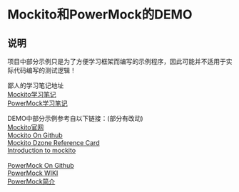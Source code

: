 # Mockito和PowerMock的DEMO

## 说明
项目中部分示例只是为了方便学习框架而编写的示例程序，因此可能并不适用于实际代码编写的测试逻辑！

鄙人的学习笔记地址<br/>
[Mockito学习笔记](https://www.zybuluo.com/Bern/note/462783)<br/>
[PowerMock学习笔记](https://www.zybuluo.com/Bern/note/464228)<br/>

DEMO中部分示例参考自以下链接：(部分有改动)<br/>
[Mockito官网](http://mockito.org/)<br/>
[Mockito On Github](https://github.com/mockito/mockito)<br/>
[Mockito Dzone Reference Card](https://dzone.com/refcardz/mockito)<br/>
[Introduction to mockito](http://stackoverflow.com/documentation/mockito/2055/introduction-to-mockito#t=201608090656397575575)<br/>
<br/>
[PowerMock On Github](https://github.com/jayway/powermock)<br/>
[PowerMock WIKI](https://github.com/jayway/powermock/wiki/MockitoUsage#how-to-mock-construction-of-new-objects)<br/>
[PowerMock简介](http://www.ibm.com/developerworks/cn/java/j-lo-powermock/)
